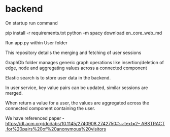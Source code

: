 # backend
On startup run command

pip install -r requirements.txt
python -m spacy download en_core_web_md


Run app.py within User folder

This repository details the merging and fetching of user sessions

GraphDb folder manages generic graph operations like insertion/deletion of edge, node and aggregating values 
across a connected component

Elastic search is to store user data in the backend.

In user service, key value pairs can be updated, similar sessions are merged.

When return a value for a user, the values are aggregated across the connected component containing the user.

We have referenced paper - https://dl.acm.org/doi/abs/10.1145/2740908.2742750#:~:text=2-,ABSTRACT,for%20pairs%20of%20anonymous%20visitors